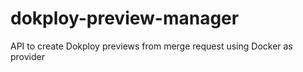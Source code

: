 # dokploy-preview-manager
API to create Dokploy previews from merge request using Docker as provider
